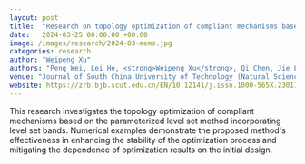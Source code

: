 ```yaml
---
layout: post
title:  "Research on topology optimization of compliant mechanisms based on level set band method"
date:   2024-03-25 00:00:00 +00:00
image: /images/research/2024-03-mems.jpg
categories: research
author: "Weipeng Xu"
authors: "Peng Wei, Lei He, <strong>Weipeng Xu</strong>, Qi Chen, Jie Liu, Kai Long"
venue: "Journal of South China University of Technology (Natural Science Edition)"
website: https://zrb.bjb.scut.edu.cn/EN/10.12141/j.issn.1000-565X.230117
---
```

This research investigates the topology optimization of compliant mechanisms based on the parameterized level set method incorporating level set bands. Numerical examples demonstrate the proposed method's effectiveness in enhancing the stability of the optimization process and mitigating the dependence of optimization results on the initial design.